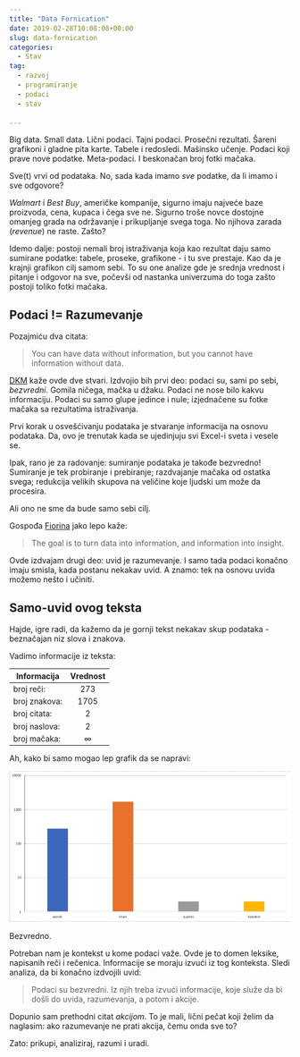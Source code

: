 ```yaml
---
title: "Data Fornication"
date: 2019-02-28T10:08:08+00:00
slug: data-fornication
categories:
  - Stav
tag:
  - razvoj
  - programiranje
  - podaci
  - stav

---
```


Big data. Small data. Lični podaci. Tajni podaci. Prosečni rezultati. Šareni grafikoni i gladne pita karte. Tabele i redosledi. Mašinsko učenje. Podaci koji prave nove podatke. Meta-podaci. I beskonačan broj fotki mačaka.

Sve(t) vrvi od podataka. No, sada kada imamo _sve_ podatke, da li imamo i sve odgovore?

<!--more-->

_Walmart_ i _Best Buy_, američke kompanije, sigurno imaju najveće baze proizvoda, cena, kupaca i čega sve ne. Sigurno troše novce dostojne omanjeg grada na održavanje i prikupljanje svega toga. No njihova zarada (_revenue_) ne raste. Zašto?

Idemo dalje: postoji nemali broj istraživanja koja kao rezultat daju samo sumirane podatke: tabele, proseke, grafikone - i tu sve prestaje. Kao da je krajnji grafikon cilj samom sebi. To su one analize gde je srednja vrednost i pitanje i odgovor na sve, počevši od nastanka univerzuma do toga zašto postoji toliko fotki mačaka.

## Podaci != Razumevanje

Pozajmiću dva citata:

> You can have data without information, but you cannot have information without data.

[DKM](https://en.wikipedia.org/wiki/Daniel_Keys_Moran) kaže ovde dve stvari. Izdvojio bih prvi deo: podaci su, sami po sebi, _bezvredni_. Gomila ničega, mačka u džaku. Podaci ne nose bilo kakvu informaciju. Podaci su samo glupe jedince i nule; izjednačene su fotke mačaka sa rezultatima istraživanja.

Prvi korak u osvešćivanju podataka je stvaranje informacija na osnovu podataka. Da, ovo je trenutak kada se ujedinjuju svi Excel-i sveta i vesele se.

Ipak, rano je za radovanje: sumiranje podataka je takođe bezvredno! Sumiranje je tek probiranje i prebiranje; razdvajanje mačaka od ostatka svega; redukcija velikih skupova na veličine koje ljudski um može da procesira.

Ali ono ne sme da bude samo sebi cilj.

Gospođa [Fiorina](https://en.wikipedia.org/wiki/Carly_Fiorina) jako lepo kaže:

> The goal is to turn data into information, and information into insight.

Ovde izdvajam drugi deo: uvid je razumevanje. I samo tada podaci konačno imaju smisla, kada postanu nekakav uvid. A znamo: tek na osnovu uvida možemo nešto i učiniti.

## Samo-uvid ovog teksta

Hajde, igre radi, da kažemo da je gornji tekst nekakav skup podataka - beznačajan niz slova i znakova.

Vadimo informacije iz teksta:

| Informacija   | Vrednost |
| ------------- | :------: |
| broj reči:    |   273    |
| broj znakova: |   1705   |
| broj citata:  |    2     |
| broj naslova: |    2     |
| broj mačaka:  |    ∞     |

Ah, kako bi samo mogao lep grafik da se napravi:

![](tabla.jpg)



Bezvredno.

Potreban nam je kontekst u kome podaci važe. Ovde je to domen leksike, napisanih reči i rečenica. Informacije se moraju izvući iz tog konteksta. Sledi analiza, da bi konačno izdvojili uvid:

>  Podaci su bezvredni. Iz njih treba izvući informacije, koje služe da bi došli do uvida, razumevanja, a potom i akcije.

Dopunio sam prethodni citat _akcijom_. To je mali, lični pečat koji želim da naglasim: ako razumevanje ne prati akcija, čemu onda sve to?

Zato: prikupi, analiziraj, razumi i uradi.
